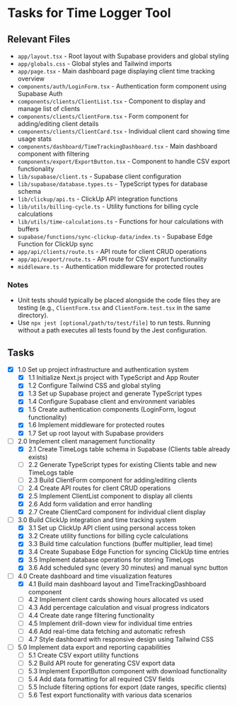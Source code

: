 # Tasks for Time Logger Tool

## Relevant Files

- `app/layout.tsx` - Root layout with Supabase providers and global styling
- `app/globals.css` - Global styles and Tailwind imports
- `app/page.tsx` - Main dashboard page displaying client time tracking overview
- `components/auth/LoginForm.tsx` - Authentication form component using Supabase Auth
- `components/clients/ClientList.tsx` - Component to display and manage list of clients
- `components/clients/ClientForm.tsx` - Form component for adding/editing client details
- `components/clients/ClientCard.tsx` - Individual client card showing time usage stats
- `components/dashboard/TimeTrackingDashboard.tsx` - Main dashboard component with filtering
- `components/export/ExportButton.tsx` - Component to handle CSV export functionality
- `lib/supabase/client.ts` - Supabase client configuration
- `lib/supabase/database.types.ts` - TypeScript types for database schema
- `lib/clickup/api.ts` - ClickUp API integration functions
- `lib/utils/billing-cycle.ts` - Utility functions for billing cycle calculations
- `lib/utils/time-calculations.ts` - Functions for hour calculations with buffers
- `supabase/functions/sync-clickup-data/index.ts` - Supabase Edge Function for ClickUp sync
- `app/api/clients/route.ts` - API route for client CRUD operations
- `app/api/export/route.ts` - API route for CSV export functionality
- `middleware.ts` - Authentication middleware for protected routes

### Notes

- Unit tests should typically be placed alongside the code files they are testing (e.g., `ClientForm.tsx` and `ClientForm.test.tsx` in the same directory).
- Use `npx jest [optional/path/to/test/file]` to run tests. Running without a path executes all tests found by the Jest configuration.

## Tasks

- [x] 1.0 Set up project infrastructure and authentication system
  - [x] 1.1 Initialize Next.js project with TypeScript and App Router
  - [x] 1.2 Configure Tailwind CSS and global styling
  - [x] 1.3 Set up Supabase project and generate TypeScript types
  - [x] 1.4 Configure Supabase client and environment variables
  - [x] 1.5 Create authentication components (LoginForm, logout functionality)
  - [x] 1.6 Implement middleware for protected routes
  - [x] 1.7 Set up root layout with Supabase providers
- [ ] 2.0 Implement client management functionality
  - [x] 2.1 Create TimeLogs table schema in Supabase (Clients table already exists)
  - [ ] 2.2 Generate TypeScript types for existing Clients table and new TimeLogs table
  - [ ] 2.3 Build ClientForm component for adding/editing clients
  - [ ] 2.4 Create API routes for client CRUD operations
  - [x] 2.5 Implement ClientList component to display all clients
  - [x] 2.6 Add form validation and error handling
  - [x] 2.7 Create ClientCard component for individual client display
- [ ] 3.0 Build ClickUp integration and time tracking system
  - [x] 3.1 Set up ClickUp API client using personal access token
  - [x] 3.2 Create utility functions for billing cycle calculations
  - [x] 3.3 Build time calculation functions (buffer multiplier, lead time)
  - [x] 3.4 Create Supabase Edge Function for syncing ClickUp time entries
  - [x] 3.5 Implement database operations for storing TimeLogs
  - [x] 3.6 Add scheduled sync (every 30 minutes) and manual sync button
- [ ] 4.0 Create dashboard and time visualization features
  - [x] 4.1 Build main dashboard layout and TimeTrackingDashboard component
  - [ ] 4.2 Implement client cards showing hours allocated vs used
  - [ ] 4.3 Add percentage calculation and visual progress indicators
  - [ ] 4.4 Create date range filtering functionality
  - [ ] 4.5 Implement drill-down view for individual time entries
  - [ ] 4.6 Add real-time data fetching and automatic refresh
  - [ ] 4.7 Style dashboard with responsive design using Tailwind CSS
- [ ] 5.0 Implement data export and reporting capabilities
  - [ ] 5.1 Create CSV export utility functions
  - [ ] 5.2 Build API route for generating CSV export data
  - [ ] 5.3 Implement ExportButton component with download functionality
  - [ ] 5.4 Add data formatting for all required CSV fields
  - [ ] 5.5 Include filtering options for export (date ranges, specific clients)
  - [ ] 5.6 Test export functionality with various data scenarios 